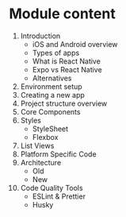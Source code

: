 # Module content

1. Introduction 
    - iOS and Android overview
    - Types of apps
    - What is React Native
    - Expo vs React Native
    - Alternatives 
2. Environment setup
3. Creating a new app
4. Project structure overview
5. Core Components
6. Styles
    - StyleSheet 
    - Flexbox
7. List Views 
8. Platform Specific Code
9. Architecture 
    - Old
    - New
10. Code Quality Tools
    - ESLint & Prettier
    - Husky
